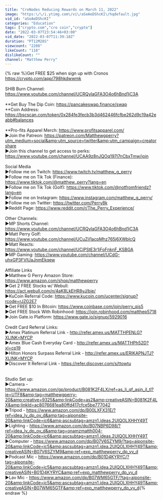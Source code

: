 ```yaml
---
title: "CroNodes Reducing Rewards on March 11, 2022"
image: "https:\/\/i.ytimg.com\/vi\/aSeAeDShcKI\/hqdefault.jpg"
vid_id: "aSeAeDShcKI"
categories: "Education"
tags: ["crypto.com","cro coin","crypto"]
date: "2022-03-07T23:54:46+03:00"
vid_date: "2022-03-07T11:39:18Z"
duration: "PT12M28S"
viewcount: "2208"
likeCount: "118"
dislikeCount: ""
channel: "Matthew Perry"
---
```

{% raw %}Get FREE $25 when sign up with Cronos<br /><a rel="nofollow" target="blank" href="https://crypto.com/app/798hkdwwmk">https://crypto.com/app/798hkdwwmk</a><br /><br />SHIB Burn Channel: <a rel="nofollow" target="blank" href="https://www.youtube.com/channel/UCRQylaGFA3O4o6hBnd1jC3A">https://www.youtube.com/channel/UCRQylaGFA3O4o6hBnd1jC3A</a><br /><br />**Get Buy The Dip Coin: <a rel="nofollow" target="blank" href="https://pancakeswap.finance/swap">https://pancakeswap.finance/swap</a><br />**Coin Address: <a rel="nofollow" target="blank" href="https://bscscan.com/token/0x284fe3fecb3b3d462446fcfbe262d9c19a42eabb#balances">https://bscscan.com/token/0x284fe3fecb3b3d462446fcfbe262d9c19a42eabb#balances</a><br /><br />**Pro-fits Apparel Merch: <a rel="nofollow" target="blank" href="https://www.profitsapparel.com/">https://www.profitsapparel.com/</a><br />►Join the Patreon: <a rel="nofollow" target="blank" href="https://patreon.com/Matthewgperry?utm_medium=social&amp;utm_source=twitter&amp;utm_campaign=creatorshare">https://patreon.com/Matthewgperry?utm_medium=social&amp;utm_source=twitter&amp;utm_campaign=creatorshare</a> <br />►Join this channel to get access to perks:<br /><a rel="nofollow" target="blank" href="https://www.youtube.com/channel/UCAA9z8nJQOq197l7nCbxTmw/join">https://www.youtube.com/channel/UCAA9z8nJQOq197l7nCbxTmw/join</a><br /><br />Social Media<br />►Follow me on Twitch: <a rel="nofollow" target="blank" href="https://www.twitch.tv/matthew_g_perry">https://www.twitch.tv/matthew_g_perry</a><br />►Follow me on Tik Tok (Finance): <a rel="nofollow" target="blank" href="https://www.tiktok.com/@matthew..perry?lang=en">https://www.tiktok.com/@matthew..perry?lang=en</a><br />►Follow me on Tik Tok (Golf): <a rel="nofollow" target="blank" href="https://www.tiktok.com/@notfromfriendz?lang=en">https://www.tiktok.com/@notfromfriendz?lang=en</a><br />►Follow me on Instagram: <a rel="nofollow" target="blank" href="https://www.instagram.com/matthew_g_perry/">https://www.instagram.com/matthew_g_perry/</a><br />►Follow me on Twitter: <a rel="nofollow" target="blank" href="https://twitter.com/Perry8k">https://twitter.com/Perry8k</a><br />►Reddit Page: <a rel="nofollow" target="blank" href="https://www.reddit.com/r/The_Perry_Experience/">https://www.reddit.com/r/The_Perry_Experience/</a><br /><br />Other Channels:<br />►MP Shorts Channel: <a rel="nofollow" target="blank" href="https://www.youtube.com/channel/UCRQylaGFA3O4o6hBnd1jC3A">https://www.youtube.com/channel/UCRQylaGFA3O4o6hBnd1jC3A</a><br />►Matt Perry Golf: <a rel="nofollow" target="blank" href="https://www.youtube.com/channel/UCuZjI1acpMhz765j6XWbIcQ">https://www.youtube.com/channel/UCuZjI1acpMhz765j6XWbIcQ</a><br />►Matt Reacts: <a rel="nofollow" target="blank" href="https://www.youtube.com/channel/UCiPStE3r1jFoFnknF_KSBGA">https://www.youtube.com/channel/UCiPStE3r1jFoFnknF_KSBGA</a><br />►MP Gaming: <a rel="nofollow" target="blank" href="https://www.youtube.com/channel/UCdG-uhxGP3FVlUaJnmEkqew">https://www.youtube.com/channel/UCdG-uhxGP3FVlUaJnmEkqew</a><br /><br />Affiliate Links<br />►Matthew G Perry Amazon Store: <a rel="nofollow" target="blank" href="https://www.amazon.com/shop/matthewperry">https://www.amazon.com/shop/matthewperry</a><br />►Get 2 FREE Stocks w/ Webull: <a rel="nofollow" target="blank" href="https://act.webull.com/n/4aK8LkEHR8yJ/bie/">https://act.webull.com/n/4aK8LkEHR8yJ/bie/</a><br />►KuCoin Referral Code: <a rel="nofollow" target="blank" href="https://www.kucoin.com/ucenter/signup?rcode=rJZG2E7">https://www.kucoin.com/ucenter/signup?rcode=rJZG2E7</a><br />►Get FREE $10 In Bitcoin: <a rel="nofollow" target="blank" href="https://www.coinbase.com/join/perry_qis5">https://www.coinbase.com/join/perry_qis5</a><br />►Get FREE Stock With Robinhood: <a rel="nofollow" target="blank" href="https://join.robinhood.com/matthep5718">https://join.robinhood.com/matthep5718</a><br />►Join Gate.io Platform: <a rel="nofollow" target="blank" href="https://www.gate.io/signup/5929016">https://www.gate.io/signup/5929016</a><br /><br />Credit Card Referral Links:<br />►Amex Platinum Referral Link - <a rel="nofollow" target="blank" href="http://refer.amex.us/MATTHPENLG?XLINK=MYCP">http://refer.amex.us/MATTHPENLG?XLINK=MYCP</a><br />►Amex Blue Cash Everyday Card - <a rel="nofollow" target="blank" href="http://refer.amex.us/MATTHPh52D?xl=cp19">http://refer.amex.us/MATTHPh52D?xl=cp19</a><br />►Hilton Honors Surpass Referral Link - <a rel="nofollow" target="blank" href="http://refer.amex.us/ERIKAPNJTJ?XLINK=MYCP">http://refer.amex.us/ERIKAPNJTJ?XLINK=MYCP</a><br />►Discover It Referral Link - <a rel="nofollow" target="blank" href="https://refer.discover.com/s/ttowtu">https://refer.discover.com/s/ttowtu</a><br /><br /><br />Studio Set up:<br />►Camera - <a rel="nofollow" target="blank" href="https://www.amazon.com/gp/product/B081K2F4LX/ref=as_li_qf_asin_il_tl?ie=UTF8&amp;tag=matthewgperry-20&amp;creative=9325&amp;linkCode=as2&amp;creativeASIN=B081K2F4LX&amp;linkId=ac8076681ea80ffd417cfce5be777042">https://www.amazon.com/gp/product/B081K2F4LX/ref=as_li_qf_asin_il_tl?ie=UTF8&amp;tag=matthewgperry-20&amp;creative=9325&amp;linkCode=as2&amp;creativeASIN=B081K2F4LX&amp;linkId=ac8076681ea80ffd417cfce5be777042</a><br />►Tripod - <a rel="nofollow" target="blank" href="https://www.amazon.com/dp/B00LXFX31E/?ref=idea_lv_dp_ov_d&amp;tag=aiponsite-20&amp;linkCode=ic6&amp;ascsubtag=amzn1.ideas.2UIQOLXHHY49T">https://www.amazon.com/dp/B00LXFX31E/?ref=idea_lv_dp_ov_d&amp;tag=aiponsite-20&amp;linkCode=ic6&amp;ascsubtag=amzn1.ideas.2UIQOLXHHY49T</a><br />►Lighting - <a rel="nofollow" target="blank" href="https://www.amazon.com/dp/B07NBP6D98/?ref=idea_lv_dp_ov_d&amp;tag=onamzmatth004-20&amp;linkCode=ic6&amp;ascsubtag=amzn1.ideas.2UIQOLXHHY49T">https://www.amazon.com/dp/B07NBP6D98/?ref=idea_lv_dp_ov_d&amp;tag=onamzmatth004-20&amp;linkCode=ic6&amp;ascsubtag=amzn1.ideas.2UIQOLXHHY49T</a><br />►Computer - <a rel="nofollow" target="blank" href="https://www.amazon.com/dp/B07V6SZYM9/?tag=aiponsite-20&amp;linkCode=ic5&amp;ascsubtag=amzn1.idea.2UIQOLXHHY49T&amp;creativeASIN=B07V6SZYM9&amp;ref=exp_matthewperry_dp_vv_d">https://www.amazon.com/dp/B07V6SZYM9/?tag=aiponsite-20&amp;linkCode=ic5&amp;ascsubtag=amzn1.idea.2UIQOLXHHY49T&amp;creativeASIN=B07V6SZYM9&amp;ref=exp_matthewperry_dp_vv_d</a><br />►Podcast Mic - <a rel="nofollow" target="blank" href="https://www.amazon.com/dp/B01D4KYRYC/?tag=aiponsite-20&amp;linkCode=ic5&amp;ascsubtag=amzn1.idea.2UIQOLXHHY49T&amp;creativeASIN=B01D4KYRYC&amp;ref=exp_matthewperry_dp_vv_d">https://www.amazon.com/dp/B01D4KYRYC/?tag=aiponsite-20&amp;linkCode=ic5&amp;ascsubtag=amzn1.idea.2UIQOLXHHY49T&amp;creativeASIN=B01D4KYRYC&amp;ref=exp_matthewperry_dp_vv_d</a><br />►Lav Mic - <a rel="nofollow" target="blank" href="https://www.amazon.com/dp/B07WM65GTF/?tag=aiponsite-20&amp;linkCode=ic5&amp;ascsubtag=amzn1.idea.2UIQOLXHHY49T&amp;creativeASIN=B07WM65GTF&amp;ref=exp_matthewperry_dp_vv_d">https://www.amazon.com/dp/B07WM65GTF/?tag=aiponsite-20&amp;linkCode=ic5&amp;ascsubtag=amzn1.idea.2UIQOLXHHY49T&amp;creativeASIN=B07WM65GTF&amp;ref=exp_matthewperry_dp_vv_d</a>{% endraw %}

